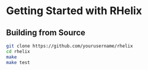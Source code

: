 # Getting Started with RHelix

## Building from Source

```bash
git clone https://github.com/yourusername/rhelix
cd rhelix
make
make test
